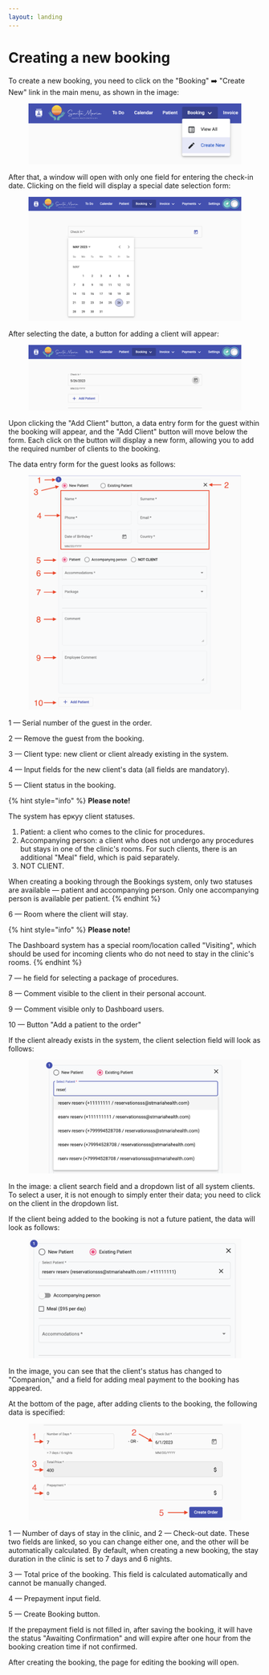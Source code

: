 ```yaml
---
layout: landing
---
```


# Creating a new booking

To create a new booking, you need to click on the "Booking" ➡️ "Create New" link in the main menu, as shown in the image:

<figure><img src="../../../.gitbook/assets/Screenshot 2023-05-26 at 16.03.42 (1).png" alt=""><figcaption></figcaption></figure>

After that, a window will open with only one field for entering the check-in date. Clicking on the field will display a special date selection form:

<figure><img src="../../../.gitbook/assets/image (3) (2) (1).png" alt=""><figcaption></figcaption></figure>

After selecting the date, a button for adding a client will appear:

<figure><img src="../../../.gitbook/assets/image (8) (1).png" alt=""><figcaption></figcaption></figure>

Upon clicking the "Add Client" button, a data entry form for the guest within the booking will appear, and the "Add Client" button will move below the form. Each click on the button will display a new form, allowing you to add the required number of clients to the booking.

The data entry form for the guest looks as follows:

<figure><img src="../../../.gitbook/assets/Screenshot 2023-06-22 at 17.14.43.png" alt=""><figcaption></figcaption></figure>

1 — Serial number of the guest in the order.

2 — Remove the guest from the booking.&#x20;

3 — Client type: new client or client already existing in the system.&#x20;

4 — Input fields for the new client's data (all fields are mandatory).&#x20;

5 — Client status in the booking.

{% hint style="info" %}
**Please note!**

The system has еркуу client statuses.

1. Patient: a client who comes to the clinic for procedures.
2. Accompanying person: a client who does not undergo any procedures but stays in one of the clinic's rooms. For such clients, there is an additional "Meal" field, which is paid separately.
3. NOT CLIENT.

When creating a booking through the Bookings system, only two statuses are available — patient and accompanying person. Only one accompanying person is available per patient.
{% endhint %}

6 — Room where the client will stay.

{% hint style="info" %}
**Please note!**

The Dashboard system has a special room/location called "Visiting", which should be used for incoming clients who do not need to stay in the clinic's rooms.
{% endhint %}

7 — he field for selecting a package of procedures.

8 — Comment visible to the client in their personal account.&#x20;

9 — Comment visible only to Dashboard users.

10 — Button "Add a patient to the order"

If the client already exists in the system, the client selection field will look as follows:

<figure><img src="../../../.gitbook/assets/Screenshot 2023-05-26 at 16.15.02.png" alt=""><figcaption></figcaption></figure>

In the image: a client search field and a dropdown list of all system clients. To select a user, it is not enough to simply enter their data; you need to click on the client in the dropdown list.

If the client being added to the booking is not a future patient, the data will look as follows:

<figure><img src="../../../.gitbook/assets/Screenshot 2023-05-26 at 16.16.15.png" alt=""><figcaption></figcaption></figure>

In the image, you can see that the client's status has changed to "Companion," and a field for adding meal payment to the booking has appeared.

At the bottom of the page, after adding clients to the booking, the following data is specified:

<figure><img src="../../../.gitbook/assets/Screenshot 2023-05-26 at 16.49.41.png" alt=""><figcaption></figcaption></figure>

1 — Number of days of stay in the clinic, and 2 — Check-out date. These two fields are linked, so you can change either one, and the other will be automatically calculated. By default, when creating a new booking, the stay duration in the clinic is set to 7 days and 6 nights.

3 — Total price of the booking. This field is calculated automatically and cannot be manually changed.

4 — Prepayment input field.

5 — Create Booking button.

If the prepayment field is not filled in, after saving the booking, it will have the status "Awaiting Confirmation" and will expire after one hour from the booking creation time if not confirmed.

After creating the booking, the page for editing the booking will open.
